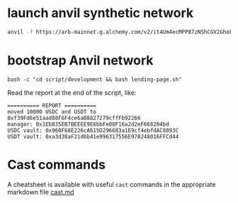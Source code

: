 # launch anvil synthetic network

```bash
anvil -f https://arb-mainnet.g.alchemy.com/v2/it4Um4ecMPP87zNShCGV2GhoFJvxulF8 --state devnetwork.state
```

# bootstrap Anvil network

```
bash -c "cd script/development && bash lending-page.sh"
```

Read the report at the end of the script, like:

```
========== REPORT ==========
moved 10000 USDC and USDT to 0xf39Fd6e51aad88F6F4ce6aB8827279cffFb92266
manager: 0x1Eb835EB7BEEEE9E6bbFe08F16a2d2eF668204bd
USDC vault: 0x960F68E226cA615D296683a1E9cf4ebfdAC8893C
USDT vault: 0xa3d30aF21d6b41e996317556E978248016FFCd44
```

# Cast commands

A cheatsheet is available with useful `cast` commands in the appropriate markdown file [cast.md](cast.md)
